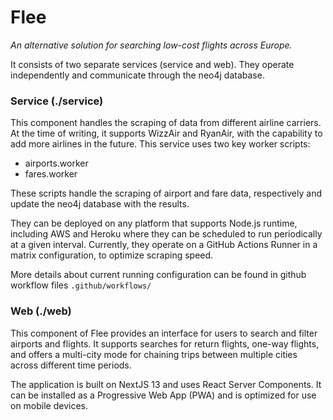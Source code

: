 # Flee

*An alternative solution for searching 
low-cost flights across Europe.*

It consists of two separate services (service and web).
They operate independently and communicate through the neo4j database.

### Service (./service)
This component handles the scraping of data from different airline carriers. At the time of writing, it supports WizzAir and RyanAir, with the capability to add more airlines in the future. 
This service uses two key worker scripts: 
- airports.worker 
- fares.worker

These scripts handle the scraping of airport and fare data, respectively and update the neo4j database with the results.

They can be deployed on any platform that supports Node.js runtime, including AWS and Heroku where they can be scheduled to run periodically at a given interval.
Currently, they operate on a GitHub Actions Runner in a matrix configuration, to optimize scraping speed.

More details about current running configuration can be found in github workflow files `.github/workflows/`

### Web (./web)

This component of Flee provides an interface for users to 
search and filter airports and flights. 
It supports searches for return flights, one-way flights, 
and offers a multi-city mode for chaining trips between multiple cities across different time periods.

The application is built on NextJS 13 and uses React Server Components. It can be installed as a Progressive Web App (PWA) and is optimized for use on mobile devices.
